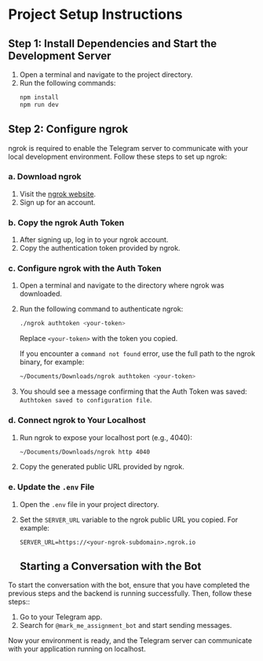 # Project Setup Instructions

## Step 1: Install Dependencies and Start the Development Server

1. Open a terminal and navigate to the project directory.
2. Run the following commands:
   ```bash
   npm install
   npm run dev
   ```

## Step 2: Configure ngrok

ngrok is required to enable the Telegram server to communicate with your local development environment. Follow these steps to set up ngrok:

### a. Download ngrok

1. Visit the [ngrok website](https://ngrok.com/).
2. Sign up for an account.

### b. Copy the ngrok Auth Token

1. After signing up, log in to your ngrok account.
2. Copy the authentication token provided by ngrok.

### c. Configure ngrok with the Auth Token

1. Open a terminal and navigate to the directory where ngrok was downloaded.
2. Run the following command to authenticate ngrok:

   ```bash
   ./ngrok authtoken <your-token>
   ```

   Replace `<your-token>` with the token you copied.

   If you encounter a `command not found` error, use the full path to the ngrok binary, for example:

   ```bash
   ~/Documents/Downloads/ngrok authtoken <your-token>
   ```

3. You should see a message confirming that the Auth Token was saved: `Authtoken saved to configuration file`.

### d. Connect ngrok to Your Localhost

1. Run ngrok to expose your localhost port (e.g., 4040):

   ```bash
   ~/Documents/Downloads/ngrok http 4040
   ```

2. Copy the generated public URL provided by ngrok.

### e. Update the `.env` File

1. Open the `.env` file in your project directory.
2. Set the `SERVER_URL` variable to the ngrok public URL you copied. For example:

   ```env
   SERVER_URL=https://<your-ngrok-subdomain>.ngrok.io
   ```

   ## Starting a Conversation with the Bot

To start the conversation with the bot, ensure that you have completed the previous steps and the backend is running successfully. Then, follow these steps::

1. Go to your Telegram app.
2. Search for `@mark_me_assignment_bot` and start sending messages.

Now your environment is ready, and the Telegram server can communicate with your application running on localhost.
